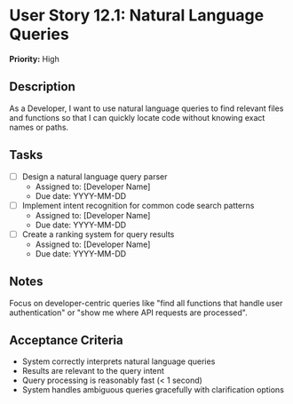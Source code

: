 # User Story 12.1: Natural Language Queries

**Priority:** High

## Description
As a Developer, I want to use natural language queries to find relevant files and functions so that I can quickly locate code without knowing exact names or paths.

## Tasks
- [ ] Design a natural language query parser
  - Assigned to: [Developer Name]
  - Due date: YYYY-MM-DD
- [ ] Implement intent recognition for common code search patterns
  - Assigned to: [Developer Name]
  - Due date: YYYY-MM-DD
- [ ] Create a ranking system for query results
  - Assigned to: [Developer Name]
  - Due date: YYYY-MM-DD

## Notes
Focus on developer-centric queries like "find all functions that handle user authentication" or "show me where API requests are processed".

## Acceptance Criteria
- System correctly interprets natural language queries
- Results are relevant to the query intent
- Query processing is reasonably fast (< 1 second)
- System handles ambiguous queries gracefully with clarification options